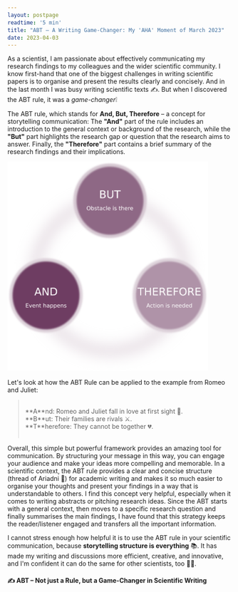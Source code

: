 ```yaml
---
layout: postpage
readtime: '5 min'
title: "ABT – A Writing Game-Changer: My 'AHA' Moment of March 2023"
date: 2023-04-03
---
```


<span class="dropcap">A</span>s a scientist, I am passionate about effectively communicating my research findings to my colleagues and the wider scientific community. 
I know first-hand that one of the biggest challenges in writing scientific papers is to organise and present the results clearly and concisely.
And in the last month I was busy writing scientific texts ✍️. 
But when I discovered the ABT rule, it was a *game-changer*❕

The ABT rule, which stands for **And, But, Therefore** – a concept for storytelling communication:
The **"And"** part of the rule includes an introduction to the general context or background of the research, 
while the **"But"** part highlights the research gap or question that the research aims to answer. 
Finally, the **"Therefore"** part contains a brief summary of the research findings and their implications.

<img width=450 src='https://raw.githubusercontent.com/carolin-m/carolin-m.github.io/main/img/posts/ABT.png'>

Let's look at how the ABT Rule can be applied to the example from Romeo and Juliet:

> <br>
> **A**nd: Romeo and Juliet fall in love at first sight 💌. <br>
> **B**ut: Their families are rivals ⚔️. <br>
> **T**herefore: They cannot be together 💔.<br>
> <br>

Overall, this simple but powerful framework provides an amazing tool for communication. 
By structuring your message in this way, you can engage your audience and make your ideas more compelling and memorable.
In a scientific context, the ABT rule provides a clear and concise structure (thread of Ariadni 🧵) for academic writing and makes it so much easier to organise your thoughts and present your findings in a way that is understandable to others. 
I find this concept very helpful, especially when it comes to writing abstracts or pitching research ideas.
Since the ABT starts with a general context, then moves to a specific research question and finally summarises the main findings, 
I have found that this strategy keeps the reader/listener engaged and transfers all the important information.

I cannot stress enough how helpful it is to use the ABT rule in your scientific communication, because **storytelling structure is everything** 📚.
It has made my writing and discussions more efficient, creative, and innovative, and I'm confident it can do the same for other scientists, too 👩‍🔬.

#### ✍️ ABT – Not just a Rule, but a Game-Changer in Scientific Writing
